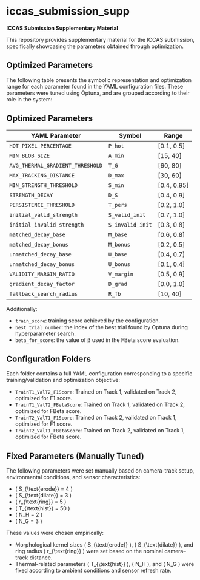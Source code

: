 # iccas_submission_supp
**ICCAS Submission Supplementary Material**

This repository provides supplementary material for the ICCAS submission, specifically showcasing the parameters obtained through optimization.

## Optimized Parameters

The following table presents the symbolic representation and optimization range for each parameter found in the YAML configuration files. These parameters were tuned using Optuna, and are grouped according to their role in the system:

## Optimized Parameters

| YAML Parameter                    | Symbol        | Range         |
|----------------------------------|---------------|---------------|
| `HOT_PIXEL_PERCENTAGE`           | `P_hot`       | [0.1, 0.5]     |
| `MIN_BLOB_SIZE`                  | `A_min`       | [15, 40]       |
| `AVG_THERMAL_GRADIENT_THRESHOLD`| `T_G`         | [60, 80]       |
| `MAX_TRACKING_DISTANCE`          | `D_max`       | [30, 60]       |
| `MIN_STRENGTH_THRESHOLD`         | `S_min`       | [0.4, 0.95]    |
| `STRENGTH_DECAY`                 | `D_S`         | [0.4, 0.9]     |
| `PERSISTENCE_THRESHOLD`          | `T_pers`      | [0.2, 1.0]     |
| `initial_valid_strength`         | `S_valid_init`| [0.7, 1.0]     |
| `initial_invalid_strength`       | `S_invalid_init`| [0.3, 0.8]   |
| `matched_decay_base`            | `M_base`      | [0.6, 0.8]     |
| `matched_decay_bonus`           | `M_bonus`     | [0.2, 0.5]     |
| `unmatched_decay_base`          | `U_base`      | [0.4, 0.7]     |
| `unmatched_decay_bonus`         | `U_bonus`     | [0.1, 0.4]     |
| `VALIDITY_MARGIN_RATIO`         | `V_margin`    | [0.5, 0.9]     |
| `gradient_decay_factor`         | `D_grad`      | [0.0, 1.0]     |
| `fallback_search_radius`        | `R_fb`        | [10, 40]       |

Additionally:
- `train_score`: training score achieved by the configuration.
- `best_trial_number`: the index of the best trial found by Optuna during hyperparameter search.
- `beta_for_score`: the value of β used in the FBeta score evaluation.

## Configuration Folders

Each folder contains a full YAML configuration corresponding to a specific training/validation and optimization objective:

- `TrainT1_ValT2_F1Score`: Trained on Track 1, validated on Track 2, optimized for F1 score.
- `TrainT1_ValT2_FBetaScore`: Trained on Track 1, validated on Track 2, optimized for FBeta score.
- `TrainT2_ValT1_F1Score`: Trained on Track 2, validated on Track 1, optimized for F1 score.
- `TrainT2_ValT1_FBetaScore`: Trained on Track 2, validated on Track 1, optimized for FBeta score.

## Fixed Parameters (Manually Tuned)

The following parameters were set manually based on camera-track setup, environmental conditions, and sensor characteristics:

- \( S_{\text{erode}} = 4 \)
- \( S_{\text{dilate}} = 3 \)
- \( r_{\text{ring}} = 5 \)
- \( T_{\text{hist}} = 50 \)
- \( N_H = 2 \)
- \( N_G = 3 \)

These values were chosen empirically:
- Morphological kernel sizes \( S_{\text{erode}} \), \( S_{\text{dilate}} \), and ring radius \( r_{\text{ring}} \) were set based on the nominal camera–track distance.
- Thermal-related parameters \( T_{\text{hist}} \), \( N_H \), and \( N_G \) were fixed according to ambient conditions and sensor refresh rate.
